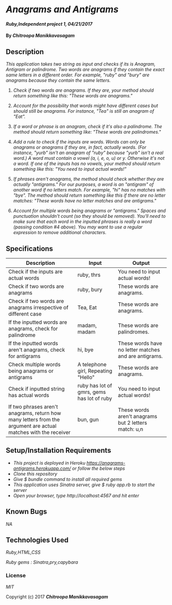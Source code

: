 # _Anagrams and Antigrams_

#### _Ruby,Independent project 1, 04/21/2017_

#### By _**Chitroopa Manikkavasagam**_

## Description

_This application takes two string as input and checks if its is Anagram, Antigram or palindrome._
_Two words are anagrams if they contain the exact same letters in a different order. For example, "ruby" and "bury" are anagrams because they contain the same letters._

1. _Check if two words are anagrams. If they are, your method should return something like this: "These words are anagrams."_

2. _Account for the possibility that words might have different cases but should still be anagrams. For instance, "Tea" is still an anagram of "Eat"._

3. _If a word or phrase is an anagram, check if it's also a palindrome. The method should return something like: "These words are palindromes."_

4. _Add a rule to check if the inputs are words. Words can only be anagrams or anagrams if they are, in fact, actually words. (For instance, "yurb" isn't an anagram of "ruby"    because "yurb" isn't a real word.) A word must contain a vowel (a, i, e, o, u) or y. Otherwise it's not a word. If one of the inputs has no vowels, your method should return something like this: "You need to input actual words!"_

5. _If phrases aren't anagrams, the method should check whether they are actually "antigrams." For our purposes, a word is an "antigram" of another word if no letters match. For example, "hi" has no matches with "bye". The method should return something like this if there are no letter matches: "These words have no letter matches and are antigrams."_

6. _Account for multiple words being anagrams or "antigrams." Spaces and punctuation shouldn't count (so they should be removed). You'll need to make sure that each word in the inputted phrases is really a word (passing condition #4 above). You may want to use a regular expression to remove additional characters._

## Specifications
| Description | Input | Output |
|-------------|-------|--------|
| Check if the inputs are actual words| ruby, thrs | You need to input actual words! |
| Check if two words are anagrams | ruby, bury | These words are anagrams. |
| Check if two words are anagrams irrespective of different case| Tea, Eat | These words are anagrams. |
| If the inputted words are anagrams, check for palindrome | madam, madam | These words are palindromes.|
| If the inputted words aren't anagrams, check for antigrams | hi, bye | These words have no letter matches and are antigrams.|
| Check multiple words being anagrams or antigrams | A telephone girl, Repeating "Hello" | These words are anagrams.|
| Check if inputted string has actual words | ruby has lot of gmrs, gems has lot of ruby| You need to input actual words!|
| If two phrases aren't anagrams, return how many letters from the argument are actual matches with the receiver  | bun, gun| These words aren't anagrams but 2 letters match: u,n|

## Setup/Installation Requirements

* _This project is deployed in Heroku https://anagrams-antigrams.herokuapp.com/ or follow the below steps_
* _Clone this repository_
* _Give $ bundle command to install all required gems_
* _This application uses Sinatra server, give $ ruby app.rb to start the server_
* _Open your browser, type http://localhost:4567 and hit enter_

## Known Bugs

_NA_


## Technologies Used

_Ruby,HTML,CSS_

_Ruby gems : Sinatra,pry,capybara_

### License

*MIT*

Copyright (c) 2017 **_Chitroopa Manikkavasagam_**
